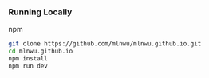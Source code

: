 
### Running Locally

npm

```bash
git clone https://github.com/mlnwu/mlnwu.github.io.git
cd mlnwu.github.io
npm install
npm run dev
```
